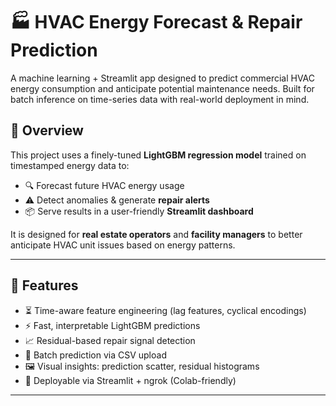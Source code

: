 # 🏭 HVAC Energy Forecast & Repair Prediction

A machine learning + Streamlit app designed to predict commercial HVAC energy consumption and anticipate potential maintenance needs. Built for batch inference on time-series data with real-world deployment in mind.

## 📌 Overview

This project uses a finely-tuned **LightGBM regression model** trained on timestamped energy data to:

- 🔍 Forecast future HVAC energy usage
- ⚠️ Detect anomalies & generate **repair alerts**
- 📦 Serve results in a user-friendly **Streamlit dashboard**

It is designed for **real estate operators** and **facility managers** to better anticipate HVAC unit issues based on energy patterns.

---

## 🔧 Features

- ⏳ Time-aware feature engineering (lag features, cyclical encodings)
- ⚡ Fast, interpretable LightGBM predictions
- 📈 Residual-based repair signal detection
- 📁 Batch prediction via CSV upload
- 🖼️ Visual insights: prediction scatter, residual histograms
- 🚀 Deployable via Streamlit + ngrok (Colab-friendly)

---

